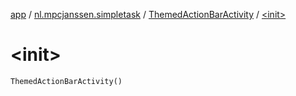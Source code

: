 [app](../../index.md) / [nl.mpcjanssen.simpletask](../index.md) / [ThemedActionBarActivity](index.md) / [&lt;init&gt;](.)

# &lt;init&gt;

`ThemedActionBarActivity()`